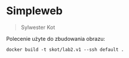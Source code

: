# Simpleweb
> Sylwester Kot

Polecenie użyte do zbudowania obrazu:

```
docker build -t skot/lab2.v1 --ssh default .
```
